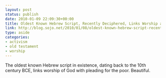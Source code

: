 ```yaml
---
layout: post
status: publish
date: 2010-01-09 22:09:30+00:00
title: Oldest Known Hebrew Script, Recently Deciphered, Links Worship and Justice - Duane Shank - God's Politics Blog
link: http://blog.sojo.net/2010/01/08/oldest-known-hebrew-script-recently-deciphered-links-worship-and-justice/
type: aside
categories:
- activism
- old testament
- worship
---
```


The oldest known Hebrew script in existence, dating back to the 10th century BCE, links worship of God with pleading for the poor. Beautiful.

